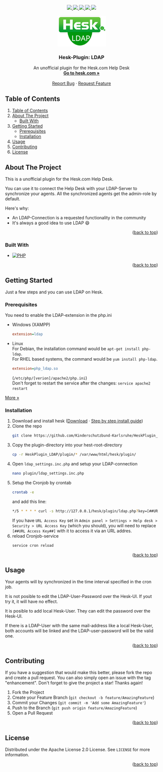 <a name="readme-top"></a>

<div align="center">
  <a href="https://github.com/Kinderschutzbund-Karlsruhe/HeskPlugin_LDAP/graphs/contributors">
    <img src="https://img.shields.io/github/contributors/Kinderschutzbund-Karlsruhe/HeskPlugin_LDAP.svg?style=for-the-badge">
  </a>
  <a href="https://github.com/Kinderschutzbund-Karlsruhe/HeskPlugin_LDAP/network/members">
    <img src="https://img.shields.io/github/forks/Kinderschutzbund-Karlsruhe/HeskPlugin_LDAP.svg?style=for-the-badge">
  </a>
  <a href="https://github.com/Kinderschutzbund-Karlsruhe/HeskPlugin_LDAP/stargazers">
    <img src="https://img.shields.io/github/stars/Kinderschutzbund-Karlsruhe/HeskPlugin_LDAP.svg?style=for-the-badge">
  </a>
  <a href="https://github.com/Kinderschutzbund-Karlsruhe/HeskPlugin_LDAP/issues">
    <img src="https://img.shields.io/github/issues/Kinderschutzbund-Karlsruhe/HeskPlugin_LDAP.svg?style=for-the-badge">
  </a>
  <a href="https://github.com/Kinderschutzbund-Karlsruhe/HeskPlugin_LDAP/blob/main/LICENSE">
    <img src="https://img.shields.io/github/license/Kinderschutzbund-Karlsruhe/HeskPlugin_LDAP.svg?style=for-the-badge">
  </a>
  
  <!-- PROJECT LOGO -->
  <br />
  <br />
  <a href="https://github.com/Kinderschutzbund-Karlsruhe/HeskPlugin_LDAP">
    <img src="HeskPlugin_LDAP_logo.png" alt="Logo" width="159" height="100">
  </a>

  <h3 align="center">Hesk-Plugin: LDAP</h3>

  <p align="center">
    An unofficial plugin for the Hesk.com Help Desk 
    <br />
    <a href="https://www.hesk.com/"><strong>Go to hesk.com »</strong></a>
    <br />
    <br />
    <a href="https://github.com/Kinderschutzbund-Karlsruhe/HeskPlugin_LDAP/issues">Report Bug</a>
    ·
    <a href="https://github.com/Kinderschutzbund-Karlsruhe/HeskPlugin_LDAP/issues">Request Feature</a>
  </p>
</div>


## Table of Contents
<!-- TABLE OF CONTENTS -->
<ol>
  <li><a href="#table-of-contents">Table of Contents</a></li>
  <li>
    <a href="#about-the-project">About The Project</a>
    <ul>
      <li><a href="#built-with">Built With</a></li>
    </ul>
  </li>
  <li>
    <a href="#getting-started">Getting Started</a>
    <ul>
      <li><a href="#prerequisites">Prerequisites</a></li>
      <li><a href="#installation">Installation</a></li>
    </ul>
  </li>
  <li><a href="#usage">Usage</a></li>
  <li><a href="#contributing">Contributing</a></li>
  <li><a href="#license">License</a></li>
</ol>



<!-- ABOUT THE PROJECT -->
## About The Project

This is a unofficial plugin for the Hesk.com Help Desk.

You can use it to connect the Help Desk with your LDAP-Server to synchronize your agents.
All the synchronized agents get the admin-role by default.

Here's why:
* An LDAP-Connection is a requested functionality in the community
* It's always a good idea to use LDAP :smile:

<p align="right">(<a href="#readme-top">back to top</a>)</p>



### Built With

* [![PHP][Php]][Php-url]


<p align="right">(<a href="#readme-top">back to top</a>)</p>



<!-- GETTING STARTED -->
## Getting Started

Just a few steps and you can use LDAP on Hesk.


### Prerequisites

You need to enable the LDAP-extension in the php.ini
* Windows (XAMPP)
  ```ini
  extension=ldap
  ```


* Linux <br />
  For Debian, the installation command would be `apt-get install php-ldap`. <br />
  For RHEL based systems, the command would be `yum install php-ldap`.

  ```ini
  extension=php_ldap.so
  ```
  (`/etc/php/[verion]/apache2/php.ini`)<br />
  Don't forget to restart the service after the changes: `service apache2 restart`

<a href="https://www.php.net/manual/de/book.ldap.php">More »</a>


### Installation

1. Download and install hesk (<a href="https://www.hesk.com/download.php">Download</a> · <a href="https://www.hesk.com/demo/docs/step-by-step-guide.html">Step by step install guide</a>)
3. Clone the repo
   ```sh
   git clone https://github.com/Kinderschutzbund-Karlsruhe/HeskPlugin_LDAP.git
   ```
2. Copy the plugin-directory into your hest-root-directory
   ```sh
   cp -r HeskPlugin_LDAP/plugin/* /var/www/html/hesk/plugin/
   ```
4. Open `ldap_settings.inc.php` and setup your LDAP-connection
   ```sh
   nano plugin/ldap_settings.inc.php
   ```
5. Setup the Cronjob by crontab
   ```sh
   crontab -e
   ```
   and add this line:
   ```sh
   */5 * * * * curl -s http://127.0.0.1/hesk/plugin/ldap.php?key=[##URL Access Key##] > /dev/null # Every 5 minutes
   ```
   If you have `URL Access Key` set in `Admin panel > Settings > Help desk > Security > URL Access Key` (which you should), you will need to replace `[##URL Access Key##]` with it to access it via an URL addres.
6. reload Cronjob-service
   ```sh
   service cron reload
   ```



<p align="right">(<a href="#readme-top">back to top</a>)</p>



<!-- USAGE EXAMPLES -->
## Usage

Your agents will by synchronized in the time interval specified in the cron job.

It is not posible to edit the LDAP-User-Password over the Hesk-UI.
If yout try it, it will have no effect. 

It is posible to add local Hesk-User. They can edit the password over the Hesk-UI.

If there is a LDAP-User with the same mail-address like a local Hesk-User, both accounts will be linked and the LDAP-user-password will be the valid one.

<p align="right">(<a href="#readme-top">back to top</a>)</p>


<!-- CONTRIBUTING -->
## Contributing

If you have a suggestion that would make this better, please fork the repo and create a pull request. You can also simply open an issue with the tag "enhancement".
Don't forget to give the project a star! Thanks again!

1. Fork the Project
2. Create your Feature Branch (`git checkout -b feature/AmazingFeature`)
3. Commit your Changes (`git commit -m 'Add some AmazingFeature'`)
4. Push to the Branch (`git push origin feature/AmazingFeature`)
5. Open a Pull Request

<p align="right">(<a href="#readme-top">back to top</a>)</p>



<!-- LICENSE -->
## License

Distributed under the Apache License 2.0 License. See `LICENSE` for more information.

<p align="right">(<a href="#readme-top">back to top</a>)</p>



<!-- MARKDOWN LINKS & IMAGES -->
<!-- https://www.markdownguide.org/basic-syntax/#reference-style-links -->
[Php]: https://img.shields.io/badge/php-35495E?style=for-the-badge&logo=php&logoColor=7a86b8
[Php-url]: https://www.php.net/
